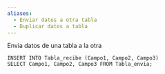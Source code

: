 ```yaml
---
aliases:
  - Enviar datos a otra tabla
  - Duplicar datos a tabla
---
```


Envia datos de una tabla a la otra

~~~
INSERT INTO Tabla_recibe (Campo1, Campo2, Campo3)
SELECT Campo1, Campo2, Campo3 FROM Tabla_envia;
~~~
